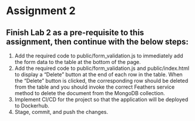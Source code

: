 # Assignment 2

## Finish Lab 2 as a pre-requisite to this assignment, then continue with the below steps:

1. Add the required code to public/form_validation.js to immediately add the form data to the table at the bottom of the page.
2. Add the required code to public/form_validation.js and public/index.html to display a “Delete” button at the end of each row in the table. When the “Delete” button is clicked, the corresponding row should be deleted from the table and you should invoke the correct Feathers service method to delete the document from the MongoDB collection.
3. Implement CI/CD for the project so that the application will be deployed to Dockerhub.
4. Stage, commit, and push the changes.
